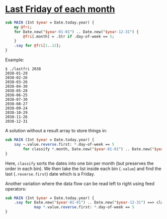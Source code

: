 [1]: https://rosettacode.org/wiki/Last_Friday_of_each_month

# [Last Friday of each month][1]



```perl
sub MAIN (Int $year = Date.today.year) {
    my @fri;
    for Date.new("$year-01-01") .. Date.new("$year-12-31") {
        @fri[.month] = .Str if .day-of-week == 5;
    }
    .say for @fri[1..12];
}
```


Example:


```
$ ./lastfri 2038
2038-01-29
2038-02-26
2038-03-26
2038-04-30
2038-05-28
2038-06-25
2038-07-30
2038-08-27
2038-09-24
2038-10-29
2038-11-26
2038-12-31
```


A solution without a result array to store things in:

```perl
sub MAIN (Int $year = Date.today.year) {
    say ~.value.reverse.first: *.day-of-week == 5
        for classify *.month, Date.new("$year-01-01") .. Date.new("$year-12-31");
}
```


Here, `classify` sorts the dates into one bin per month (but preserves the order in each bin). We then take the list inside each bin (`.value`) and find the last (`.reverse.first`) date which is a Friday.



Another variation where the data flow can be read left to right using feed operators:

```perl
sub MAIN (Int $year = Date.today.year) {
    .say for Date.new("$year-01-01") .. Date.new("$year-12-31") ==> classify *.month ==>
             map *.value.reverse.first: *.day-of-week == 5
}
```

